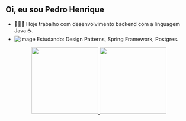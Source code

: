## Oi, eu sou Pedro Henrique
- 👨🏽‍💻 Hoje trabalho com desenvolvimento backend com a linguagem Java ☕.
- ![image](https://user-images.githubusercontent.com/38786811/148689696-43ce7734-dfde-4c20-9526-e367202de2bc.png)
Estudando:  Design Patterns, Spring Framework, Postgres.
<div align="center">
  <a href="https://github.com/PedroHeenrique">
  <img height="180em" src="https://github-readme-stats.vercel.app/api?username=PedroHeenrique&show_icons=true&theme=tokyonight&include_all_commits=true&count_private=true"/>
  <img height="180em" src="https://github-readme-stats.vercel.app/api/top-langs/?username=PedroHeenrique&layout=compact&langs_count=7&theme=tokyonight"/>
</div>


